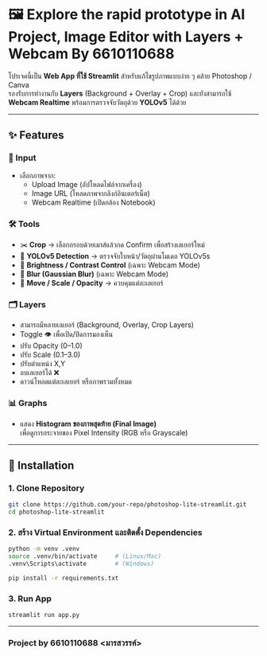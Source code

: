 # 🖼 Explore the rapid prototype in AI Project, Image Editor with Layers + Webcam  By 6610110688

โปรเจคนี้เป็น **Web App ที่ใช้ Streamlit** สำหรับแก้ไขรูปภาพแบบง่าย ๆ คล้าย Photoshop / Canva  
รองรับการทำงานกับ **Layers** (Background + Overlay + Crop) และยังสามารถใช้ **Webcam Realtime** พร้อมการตรวจจับวัตถุด้วย **YOLOv5** ได้ด้วย

---

## ✨ Features

### 📂 Input
- เลือกภาพจาก:
  - Upload Image (อัปโหลดไฟล์จากเครื่อง)
  - Image URL (โหลดภาพจากลิงก์อินเตอร์เน็ต)
  - Webcam Realtime (เปิดกล้อง Notebook)

### 🛠 Tools
- ✂️ **Crop** → เลือกกรอบด้วยเมาส์แล้วกด Confirm เพื่อสร้างเลเยอร์ใหม่
- 🔎 **YOLOv5 Detection** → ตรวจจับใบหน้า/วัตถุผ่านโมเดล YOLOv5s
- 🔆 **Brightness / Contrast Control** (เฉพาะ Webcam Mode)
- 💨 **Blur (Gaussian Blur)** (เฉพาะ Webcam Mode)
- 📏 **Move / Scale / Opacity** → ควบคุมแต่ละเลเยอร์

### 🗂 Layers
- สามารถมีหลายเลเยอร์ (Background, Overlay, Crop Layers)
- Toggle 👁 เพื่อเปิด/ปิดการมองเห็น
- ปรับ Opacity (0–1.0)
- ปรับ Scale (0.1–3.0)
- ปรับตำแหน่ง X,Y
- ลบเลเยอร์ได้ ❌
- ดาวน์โหลดแต่ละเลเยอร์ หรือภาพรวมทั้งหมด

### 📊 Graphs
- แสดง **Histogram ของภาพสุดท้าย (Final Image)**  
  เพื่อดูการกระจายของ Pixel Intensity (RGB หรือ Grayscale)

---

## 🚀 Installation

### 1. Clone Repository
```bash
git clone https://github.com/your-repo/photoshop-lite-streamlit.git
cd photoshop-lite-streamlit
```

### 2. สร้าง Virtual Environment และติดตั้ง Dependencies
```bash
python -m venv .venv
source .venv/bin/activate     # (Linux/Mac)
.venv\Scripts\activate        # (Windows)

pip install -r requirements.txt
```

### 3. Run App
```bash
streamlit run app.py
```




---
### Project by 6610110688 <มารสวรรค์>

